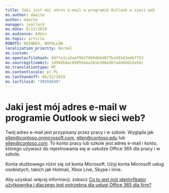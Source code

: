 ```yaml
---
title: Jaki jest mój adres e-mail w programie Outlook w sieci web
ms.author: daeite
author: daeite
manager: joallard
ms.date: 6/13/2019
ms.audience: Admin
ms.topic: article
ROBOTS: NOINDEX, NOFOLLOW
localization_priority: Normal
ms.custom: ''
ms.openlocfilehash: 0dffe1ca5aaf9627869db9d8f7ba50343edb7753
ms.sourcegitcommit: 1d98db8acb9959aba3b5e308a567ade6b62da56c
ms.translationtype: MT
ms.contentlocale: pl-PL
ms.lasthandoff: 08/22/2019
ms.locfileid: "36555639"
---
```

# <a name="what-is-my-email-address-in-outlook-on-the-web"></a>Jaki jest mój adres e-mail w programie Outlook w sieci web?

Twój adres e-mail jest przypisany przez pracy i w szkole. Wygląda jak ellen@contoso.onmicrosoft.com, ellen@contoso.edu lub ellen@contoso.com. To konto pracy lub szkole jest adres e-mail i konto, którego używasz do rejestrowania się w usłudze Office 365 dla pracy i w szkole.

Konta służbowego różni się od konta Microsoft. Użyj konta Microsoft usług osobistych, takich jak Hotmail, Xbox Live, Skype i inne.

Aby uzyskać więcej informacji, zobacz [Co to jest mój identyfikator użytkownika i dlaczego jest potrzebna dla usługi Office 365 dla firm?](https://support.office.com/article/37da662b-5da6-4b56-a091-2731b2ecc8b4)